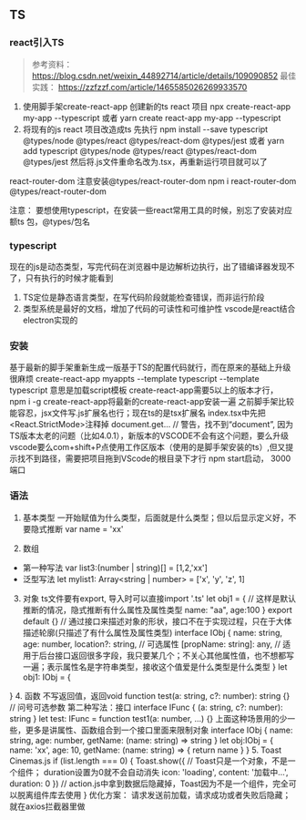 ## TS
### react引入TS
> 参考资料：https://blog.csdn.net/weixin_44892714/article/details/109090852
> 最佳实践： https://zzfzzf.com/article/1465585026269933570
1. 使用脚手架create-react-app 创建新的ts react 项目
npx create-react-app my-app --typescript
或者
yarn create react-app my-app --typescript
2. 将现有的js react 项目改造成ts
先执行
npm install --save typescript @types/node @types/react @types/react-dom @types/jest
或者
yarn add typescript @types/node @types/react @types/react-dom @types/jest
然后将.js文件重命名改为.tsx，再重新运行项目就可以了

react-router-dom
注意安装@types/react-router-dom
npm i react-router-dom @types/react-router-dom

注意：
要想使用typescript，在安装一些react常用工具的时候，别忘了安装对应额ts 包，@types/包名
### typescript
现在的js是动态类型，写完代码在浏览器中是边解析边执行，出了错编译器发现不了，只有执行的时候才能看到
1. TS定位是静态语言类型，在写代码阶段就能检查错误，而非运行阶段
2. 类型系统是最好的文档，增加了代码的可读性和可维护性
vscode是react结合electron实现的
### 安装
基于最新的脚手架重新生成一版基于TS的配置代码就行，而在原来的基础上升级很麻烦
create-react-app myappts --template typescript
--template typescript 意思是加载script模板
create-react-app需要5以上的版本才行， npm i -g create-react-app将最新的create-react-app安装一遍
之前脚手架比较能容忍，jsx文件写.js扩展名也行；现在ts的是tsx扩展名
index.tsx中先把<React.StrictMode>注释掉
document.get... // 警告，找不到“document”, 因为TS版本太老的问题（比如4.0.1），新版本的VSCODE不会有这个问题，要么升级vscode要么com+shift+P点使用工作区版本（使用的是脚手架安装的ts）,但又提示找不到路径，需要把项目拖到VScode的根目录下才行
npm start启动， 3000端口
### 语法
1. 基本类型
一开始赋值为什么类型，后面就是什么类型；但以后显示定义好，不要隐式推断
var name = 'xx'

2. 数组
- 第一种写法
var list3:(number | string)[] = [1,2,'xx']
- 泛型写法
let mylist1: Array<string | number> = ['x', 'y', 'z', 1]

3. 对象
ts文件要有export, 导入时可以直接import '.ts'
let obj1 = { // 这样是默认推断的情况，隐式推断有什么属性及属性类型
    name: "aa",
    age:100
}
export default {} 
// 通过接口来描述对象的形状，接口不在于实现过程，只在于大体描述轮廓(只描述了有什么属性及属性类型)
interface IObj {
    name: string,
    age: number,
    location?: string, // 可选属性
    [propName: string]: any, // 适用于后台接口返回很多字段，我只要某几个；不关心其他属性值，也不想都写一遍；表示属性名是字符串类型，接收这个值爱是什么类型是什么类型
}
let obj1: IObj = {

}
4. 函数
不写返回值，返回void
function test(a: string, c?: number): string {} // 问号可选参数
第二种写法：接口
interface IFunc {
    (a: string, c?: number): string
} 
let test: IFunc = function test1(a: number, ...) {}
上面这种场景用的少一些，更多是讲属性、函数组合到一个接口里面来限制对象
interface IObj {
    name: string,
    age: number,
    getName: (name: string) => string
}
let obj:IObj = {
    name: 'xx',
    age: 10,
    getName: (name: string) => {
        return name
    }
}
5. Toast
Cinemas.js
if (list.length === 0) {
    Toast.show({ // Toast只是一个对象，不是一个组件； duration设置为0就不会自动消失
        icon: 'loading',
        content: '加载中...',
        duration: 0
    })
    // action.js中拿到数据后隐藏掉，Toast因为不是一个组件，完全可以脱离组件库去使用
}
优化方案：
请求发送前加载，请求成功或者失败后隐藏；就在axios拦截器里做